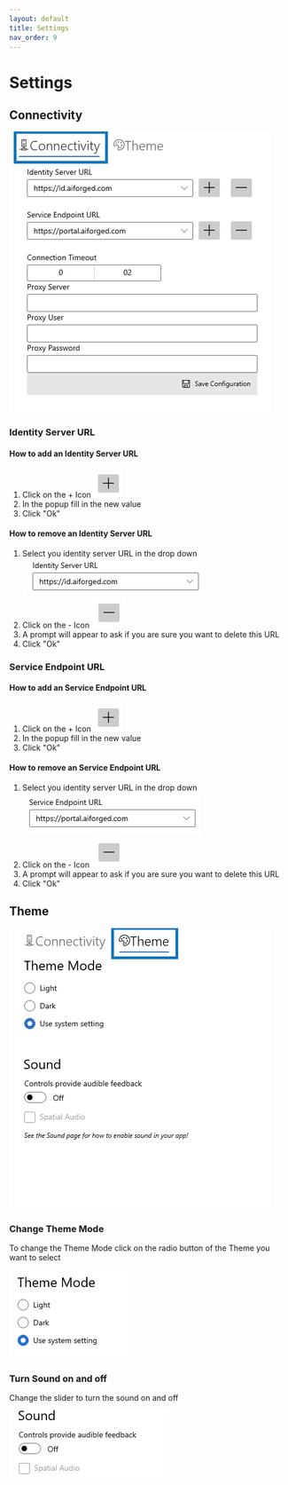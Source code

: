 ```yaml
---
layout: default
title: Settings
nav_order: 9
---
```


# Settings

## Connectivity

![](<.gitbook/assets/image (7) (1).png>)

### Identity Server URL

#### How to add an Identity Server URL

1. Click on the + Icon ![](<assets/image (39).png>)
2. In the popup fill in the new value
3. Click "Ok"

#### How to remove an Identity Server URL

1. Select you identity server URL in the drop down ![](<assets/image (26).png>)
2. Click on the - Icon ![](<.gitbook/assets/image (5).png>)
3. A prompt will appear to ask if you are sure you want to delete this URL
4. Click "Ok"

### Service Endpoint URL

#### How to add an Service Endpoint URL

1. Click on the + Icon ![](<assets/image (39).png>)
2. In the popup fill in the new value
3. Click "Ok"

#### How to remove an Service Endpoint URL

1. Select you identity server URL in the drop down ![](<.gitbook/assets/image (6).png>)
2. Click on the - Icon ![](<.gitbook/assets/image (5).png>)
3. A prompt will appear to ask if you are sure you want to delete this URL
4. Click "Ok"

## Theme

![](<.gitbook/assets/image (13) (1) (1) (1).png>)

### Change Theme Mode

To change the Theme Mode click on the radio button of the Theme you want to select

![](<.gitbook/assets/image (38) (1) (1).png>)

### Turn Sound on and off

Change the slider to turn the sound on and off

![](<.gitbook/assets/image (10) (1) (1).png>)
